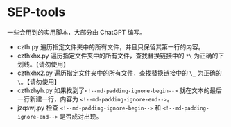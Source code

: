 # SEP-tools

一些会用到的实用脚本，大部分由 ChatGPT 编写。



- czth.py 遍历指定文件夹中的所有文件，并且只保留其第一行的内容。
- czthxhx.py 遍历指定文件夹中的所有文件，查找替换链接中的 `*\` 为正确的下划线。【请勿使用】
- czthxhx2.py 遍历指定文件夹中的所有文件，查找替换链接中的 `\_` 为正确的 `\`。【请勿使用】
- czthzhyh.py 如果找到了`<!--md-padding-ignore-begin-->` 就在文本的最后一行新建一行，内容为 `<!--md-padding-ignore-end-->`。
- jzqswj.py 检查 `<!--md-padding-ignore-begin-->` 和 `<!--md-padding-ignore-end-->` 是否成对出现。